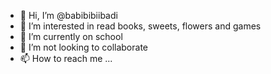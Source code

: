 - 👋 Hi, I’m @babibibiibadi
- 👀 I’m interested in read books, sweets, flowers and games
- 🌱 I’m currently on school
- 💞️ I’m not looking to collaborate 
- 📫 How to reach me ...

<!---
babibibiibadi/babibibiibadi is a ✨ special ✨ repository because its `README.md` (this file) appears on your GitHub profile.
You can click the Preview link to take a look at your changes.
--->
